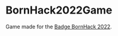 # BornHack2022Game

Game made for the [Badge BornHack 2022](https://github.com/bornhack/badge2022).

